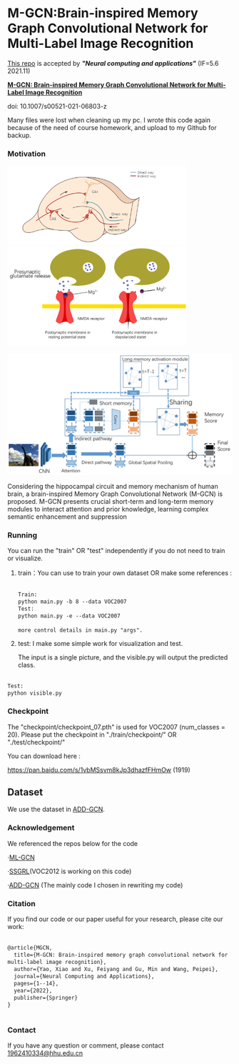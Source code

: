 # M-GCN:Brain-inspired Memory Graph Convolutional Network for Multi-Label Image Recognition

[This repo](https://github.com/Canyizl/M-GCN) is accepted by ***"Neural computing and applications"*** (IF=5.6 2021.11)

[**M-GCN: Brain-inspired Memory Graph Convolutional Network for Multi-Label Image Recognition**](https://link.springer.com/article/10.1007/s00521-021-06803-z)

doi: 10.1007/s00521-021-06803-z

Many files were lost when cleaning up my pc. I wrote this code again because of the need of course homework, and upload to my Github for backup. 



### Motivation

<p float="left">
<img src="readme_img/figure3.png" alt="hippocampal" width="400px" />  
<img src="readme_img/figure2.png" alt="NMDA" width="400px"/>
</p>



<img src="readme_img/figure5.png" alt="Preview model" width="800px" />

 Considering the hippocampal circuit and memory mechanism of human brain, a brain-inspired Memory Graph Convolutional Network (M-GCN) is proposed. M-GCN presents crucial short-term and long-term memory modules to interact attention and prior knowledge, learning complex semantic enhancement and suppression


### Running

You can run the "train" OR "test" independently if you do not need to train or visualize.

1. train：You can use to train your own dataset OR make some references :

   ```
   
   Train:
   python main.py -b 8 --data VOC2007 
   Test:
   python main.py -e --data VOC2007
   
   more control details in main.py "args".
   
   ```
   
   

2. test: I make some simple work for visualization and test. 

   The input is a single picture, and the visible.py will output the predicted class.

  ```

  Test:
  python visible.py

  ```



### Checkpoint

The "checkpoint/checkpoint_07.pth" is used for VOC2007 (num_classes = 20).
Please put the checkpoint in "./train/checkpoint/" OR "./test/checkpoint/"

You can download here :

https://pan.baidu.com/s/1vbMSsvm8kJp3dhazfFHmOw (1919)

## Dataset
We use the dataset in [ADD-GCN](https://github.com/Yejin0111/ADD-GCN).


### Acknowledgement

We referenced the repos below for the code

·[ML-GCN](https://github.com/Megvii-Nanjing/ML-GCN)

·[SSGRL](https://github.com/HCPLab-SYSU/SSGRL)(VOC2012 is working on this code)

·[ADD-GCN](https://github.com/Yejin0111/ADD-GCN) (The mainly code I chosen in rewriting my code)



### Citation

If you find our code or our paper useful for your research, please cite our work:

```

@article{MGCN,
  title={M-GCN: Brain-inspired memory graph convolutional network for multi-label image recognition},
  author={Yao, Xiao and Xu, Feiyang and Gu, Min and Wang, Peipei},
  journal={Neural Computing and Applications},
  pages={1--14},
  year={2022},
  publisher={Springer}
}


```



### Contact

If you have any question or comment, please contact 1962410334@hhu.edu.cn
